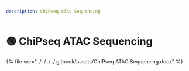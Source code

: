 ```yaml
---
description: ChiPseq ATAc Sequencing
---
```


# 🟢 ChiPseq ATAC Sequencing



{% file src="../../../../.gitbook/assets/ChIPseq ATAC Sequencing.docx" %}
